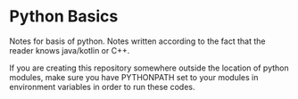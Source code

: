 # Python Basics
 Notes for basis of python.  Notes written according to the fact that the reader knows java/kotlin or C++.
 
 If you are creating this repository somewhere outside the location of python modules, make sure you have PYTHONPATH set to your modules in environment variables in order to run these codes.
